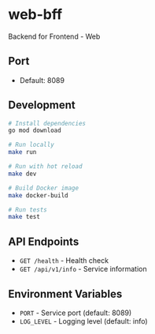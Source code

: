 # web-bff

Backend for Frontend - Web

## Port
- Default: 8089

## Development

```bash
# Install dependencies
go mod download

# Run locally
make run

# Run with hot reload
make dev

# Build Docker image
make docker-build

# Run tests
make test
```

## API Endpoints

- `GET /health` - Health check
- `GET /api/v1/info` - Service information

## Environment Variables

- `PORT` - Service port (default: 8089)
- `LOG_LEVEL` - Logging level (default: info)
